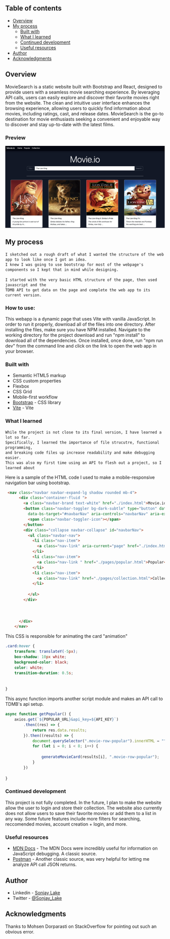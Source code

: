 ## Table of contents

- [Overview](#overview)
- [My process](#my-process)
  - [Built with](#built-with)
  - [What I learned](#what-i-learned)
  - [Continued development](#continued-development)
  - [Useful resources](#useful-resources)
- [Author](#author)
- [Acknowledgments](#acknowledgments)



## Overview
MovieSearch is a static website built with Bootstrap and React, designed to provide users with a seamless movie searching experience. By leveraging API calls, users can easily explore and discover their favorite movies right from the website. The clean and intuitive user interface enhances the browsing experience, allowing users to quickly find information about movies, including ratings, cast, and release dates. MovieSearch is the go-to destination for movie enthusiasts seeking a convenient and enjoyable way to discover and stay up-to-date with the latest films.

### Preview

![](images/movie-demo.png)




## My process
    I sketched out a rough draft of what I wanted the structure of the web app to look like once I got an idea.
    I knew I was going to use bootstrap for most of the webpage's components so I kept that in mind while designing.

    I started with the very basic HTML structure of the page, then used javascript and the
    TDMB API to get data on the page and complete the web app to its current version.


### How to use:

  This webapp is a dynamic page that uses Vite with vanilla JavaScript. In order to run it properly, 
  download all of the files into one directory. After installing the files, make sure you have NPM 
  installed. Navigate to the working directory for the project download and run "npm install" to 
  download all of the dependencies. Once installed, once done, run "npm run dev" from the command
  line and click on the link to open the web app in your browser.

### Built with

- Semantic HTML5 markup
- CSS custom properties
- Flexbox
- CSS Grid
- Mobile-first workflow
- [Bootstrap](https://getbootstrap.com/) - CSS library
- [Vite](https://vitejs.dev/) - Vite



### What I learned

    While the project is not close to its final version, I have learned a lot so far. 
    Specifically, I learned the importance of file strucutre, functional programming, 
    and breaking code files up increase readability and make debugging easier.
    This was also my first time using an API to flesh out a project, so I learned about 


Here is a sample of the HTML code I used to make a mobile-responsive navigation bar using bootstrap. 
```html
 <nav class="navbar navbar-expand-lg shadow rounded mb-4">
      <div class="container-fluid ">
        <a class="navbar-brand text-white" href="./index.html">Movie.io</a>
        <button class="navbar-toggler bg-dark-subtle" type="button" data-bs-toggle="collapse"
          data-bs-target="#navbarNav" aria-controls="navbarNav" aria-expanded="false" aria-label="Toggle navigation">
          <span class="navbar-toggler-icon"></span>
        </button>
        <div class="collapse navbar-collapse" id="navbarNav">
          <ul class="navbar-nav">
            <li class="nav-item">
              <a class="nav-link" aria-current="page" href="./index.html">Home</a>
            </li>
            <li class="nav-item">
              <a class="nav-link " href="./pages/popular.html">Popular</a>
            </li>
            <li class="nav-item">
              <a class="nav-link" href="./pages/collection.html">Collection</a>
            </li>

          </ul>
        </div>



      </div>
    </nav>
```

This CSS is responsible for animating the card "animation"
```css
.card:hover {
    transform: translateY(-5px);
    box-shadow: 10px white;
    background-color: black;
    color: white;
    transition-duration: 0.5s;


}
```

This async function imports another script module and makes an API call to TDMB's api setup.
```js
async function getPopular() {
    axios.get(`${POPULAR_URL}&api_key=${API_KEY}`)
        .then((res) => {
            return res.data.results;
        }).then((results) => {
            document.querySelector(".movie-row-popular").innerHTML = "";
            for (let i = 0; i < 8; i++) {

                generateMovieCard(results[i], ".movie-row-popular");
            }
        })

}

```

### Continued development

This project is not fully completed. In the future, I plan to make the website allow the 
user to login and store their collection. The website also currently does not allow users to save
their favorite movies or add them to a list in any way. Some future features include more filters 
for searching, reccomended movies, account creation + login, and more.

### Useful resources

- [MDN Docs](https://developer.mozilla.org/en-US/) - The MDN Docs were incredibly useful for information on JavaScript debugging. A classic source.
- [Postman](https://www.postman.com/) - Another classic source, was very helpful for letting me analyze API call JSON returns.

## Author

- Linkedin - [Sonjay Lake](https://www.linkedin.com/in/sonjay-l-24a4a0126/)
- Twitter - [@Sonjay_Lake](https://twitter.com/Sonjay_Lake)


## Acknowledgments

Thanks to Mohsen Dorparasti on StackOverflow for pointing out such an obvious error.
